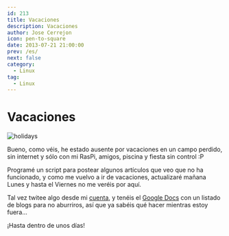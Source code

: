 ```yaml
---
id: 213
title: Vacaciones
description: Vacaciones
author: Jose Cerrejon
icon: pen-to-square
date: 2013-07-21 21:00:00
prev: /es/
next: false
category:
  - Linux
tag:
  - Linux
---
```


# Vacaciones

![holidays](/images/holidays.jpg)

Bueno, como véis, he estado ausente por vacaciones en un campo perdido, sin internet y sólo con mi RasPi, amigos, piscina y fiesta sin control :P

Programé un script para postear algunos artículos que veo que no ha funcionado, y como me vuelvo a ir de vacaciones, actualizaré mañana Lunes y hasta el Viernes no me veréis por aquí.

Tal vez twitee algo desde mi [cuenta](http://twitter.com/ulysess10), y tenéis el [Google Docs](http://goo.gl/Iwhbq) con un listado de blogs para no aburriros, así que ya sabéis qué hacer mientras estoy fuera...

¡Hasta dentro de unos días!